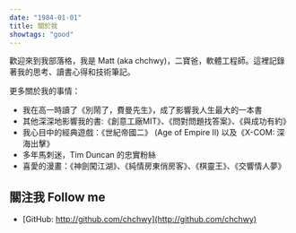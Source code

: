 ```yaml
---
date: "1984-01-01"
title: 關於我
showtags: "good"
---
```


歡迎來到我部落格，我是 Matt (aka chchwy)，二寶爸，軟體工程師。這裡記錄著我的思考、讀書心得和技術筆記。


更多關於我的事情：
- 我在高一時讀了《別鬧了，費曼先生》，成了影響我人生最大的一本書
- 其他深深地影響我的書:《創意工廠MIT》、《問對問題找答案》、《與成功有約》
- 我心目中的經典遊戲：《世紀帝國二》 (Age of Empire II) 以及《X-COM: 深海出擊》
- 多年馬刺迷，Tim Duncan 的忠實粉絲
- 喜愛的漫畫：《神劍闖江湖》、《純情房東俏房客》、《棋靈王》、《交響情人夢》

## 關注我 Follow me 

- [GitHub: http://github.com/chchwy](http://github.com/chchwy)




